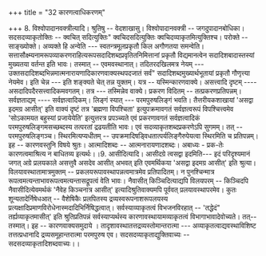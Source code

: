 +++
title = "32 कारणत्वाधिकरणम्"

+++
8. विश्वोपादानवक्त्रीत्यादि। श्रुतिषु -- वेदशाखासु। विश्वोपादानवक्त्री -- जगदुपादानबोधिका। सदसदव्याकृतोक्तिः -- क्वचित् सदित्युक्तिः" क्वचिदसदित्युक्तिः क्वचिदव्याकृतमित्युक्तिश्च। परोक्ते -- साङ्ख्योक्ते। अव्यक्ते हि अन्वेति --- स्वतन्त्रमूलप्रकृतौ किल अगौणतया समन्वेति। सत्तासौक्ष्म्यनामरूपव्याकरणराहित्यरूपसदादिशब्दप्रवृतितनिमित्तानां प्रकृतौ विद्यमानत्वेन सदादिशबादास्तस्यां मुख्यतया वर्तन्त इति भावः। तस्मात् -- एवमवस्थानात्। तदितरदखिलमत्र नेयम् --- उक्तसदादिशब्दभिन्नमात्मनारायणादिकारणवाक्यस्थपदजातं सर्वं" सदादिशब्दमुख्यार्थभूतायां प्रकृतौ गौणृत्त्या नेयमेव। इति चेन्न --- इति शङ्क्यते चेत् तन्न युक्तम्। यत्र -- यस्मिन्कारणवाक्ये। असत्त्वादि दृष्टम् ---- असदादिपदैरसत्त्वादिकमवगतम्। तत्र --- तस्मिन्नेव वाक्ये। प्रकरण विदितम् -- तत्प्रकरणप्रतिपन्नम्। सर्वज्ञताद्यम् ---- सर्वज्ञत्वादिकम्। लिङ्गं स्यात् --- परमपुरुषलिङ्गं भवति। तैत्तरीयकशाखायां 'असद्वा इदमग्र आसीत्' इति वाक्यं दृष्टं तत्र 'ब्रह्मणा विपश्चिता' इत्युपक्रमावगतं सर्वज्ञत्वरूपं विपश्चित्त्वमेव 'सोऽकामयत बहुस्यां प्रजायेयेति' इत्युत्तरत्र प्रपञ्च्यते एवं प्रकरणावगतं सर्वज्ञत्वादिकं परमपुरुषलिङ्गमसच्छब्दस्य तत्परतां द्रढयतीति भावः। एवं सदव्याकृतशब्दप्रकरणेऽपि सुगमम्। तत् -- परमपुरुषलिङ्गञ्च। स्थिरमित्यप्यधीतम् -- उपक्रमादिषड्विधतात्पर्यलिङ्गैरुपेयत्वा स्थिरमिति च प्रतिपन्नम्। इह -- कारणवस्तुनि विषये श्रुतः। आत्मादिशब्दः -- आत्मनारायणादशब्दः। अबाध्यः - प्रक-तेः कारणत्वमाश्रित्य न बाधितव्य इत्यर्थः।।9. आसीदित्यादि। आसीदग्रे त्वसद्वा इदमिति--- इदं परिदृश्यमानं जगत् अग्रे प्रलयकाले असत्तुवै असदेव आसीत् अभवत् इति एवमर्थिकया 'असद्वा इदमग्र आसीत्' इति श्रुत्या। विलयावस्थातामात्रमुक्तम् -- प्रकलयरूपावस्थापन्नत्वमात्रमेव प्रतिपादितम्। न पुनश्चिन्मात्र रूपत्वमत्यन्ताभावरूपत्वमत्यन्तासद्रूपत्वं वेति भावः। नैवासीत् किञ्चिदित्याद्यपि विलयपरम् -- किञ्चिदपि नैवासीदित्येवमर्थकं 'नैवेह किञ्चनात्र आसीत्' इत्यादिश्रुतिवाक्यमपि पूर्ववत् प्रलयावस्थापरमेव। कुतः शून्यतादेर्निषेधआत् -- वैशेषिकैः प्रलपितस्य द्रव्यस्वरूपनाशरूपलयस्य प्रत्यक्षादिप्रमाणविरोधेनास्मदादिभिर्निषिद्धत्वात्। सर्वस्याव्याकृतत्वं विभजनविरहात् -- 'तद्धेदं" तर्ह्यव्याकृतमासीत्' इति श्रुतिप्रतिपन्नं सर्वस्याप्यर्थस्य कारणावस्थायामव्याकृतत्वं विभागाभावादेवोच्यते। तत्-- तस्मात्। इह -- कारणवाक्यसमुदाये । तादृशावस्थातत्तद्रव्यस्तोमान्तरात्मा --- अव्याकृतत्वाद्यवस्थाविशिष्ट तत्तत्प्रधानादि द्रव्यसमूहान्तरात्मा परमपुरुष एव। सदसदव्याकृताद्युक्तिवाच्यः -- सदसदव्याकृतादिशब्दवाच्यः।।